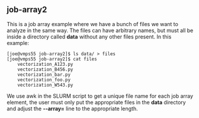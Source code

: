 job-array2
-------------

This is a job array example where we have a bunch of files we want
to analyze in the same way. The files can have arbitrary names, but
must all be inside a directory called **data** without any other
files present. In this example:

    [joe@vmps55 job-array2]$ ls data/ > files
    [joe@vmps55 job-array2]$ cat files
        vectorization_A123.py  
        vectorization_B456.py  
        vectorization_bar.py  
        vectorization_foo.py  
        vectorization_W543.py
 
We use awk in the SLURM script to get a unique file name for each 
job array element, the user must only put the appropriate files in
the **data** directory and adjust the **--array=** line to the appropriate
length.   
